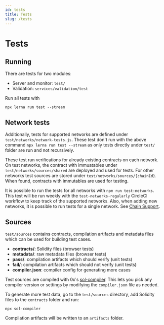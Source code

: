 ```yaml
---
id: tests
title: Tests
slug: /tests
---
```


# Tests

## Running

There are tests for two modules:

- Server and monitor: `test/`
- Validation: `services/validation/test`

Run all tests with

```
npx lerna run test --stream
```

## Network tests

Additionally, tests for supported networks are defined under `test/networks/network-tests.js`. These test don't run with the above command `npx lerna run test --stream` as only tests directly under `test/` folder are run and not recursively.

These test run verifications for already existing contracts on each network. On test networks, the contract with immuatables under `test/networks/sources/shared` are deployed and used for tests. For other networks test sources are stored under `test/networks/sources/{chainId}`. When found, contracts with immutables are used for testing.

It is possible to run the tests for all networks with `npm run test:networks`. This test will be run weekly with the `test-networks-regularly` CircleCI workflow to keep track of the supported networks. Also, when adding new networks, it is possible to run tests for a single network. See [Chain Support](/docs/chain-support).

## Sources

`test/sources` contains contracts, compilation artifacts and metadata files which can be used for
building test cases.

- **contracts/**: Solidity files (browser tests)
- **metadata/**: raw metadata files (browser tests)
- **pass/**: compilation artifacts which should verify (unit tests)
- **fail/**: compilation artifacts which should not verify (unit tests)
- **compiler.json**: compiler config for generating more cases

Test sources are compiled with 0x's [sol-compiler][22]. This lets you pick any compiler version or
settings by modifying the `compiler.json` file as needed.

To generate more test data, go to the `test/sources` directory, add Solidity files to the
`contracts` folder and run:

```
npx sol-compiler
```

Compilation artifacts will be written to an `artifacts` folder.

[22]: https://sol-compiler.com/
